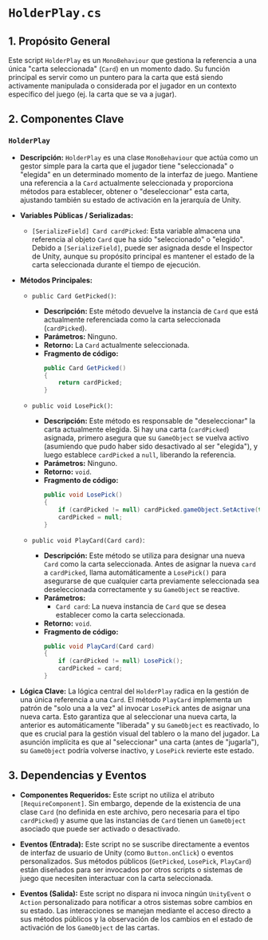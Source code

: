 # `HolderPlay.cs`

## 1. Propósito General

Este script `HolderPlay` es un `MonoBehaviour` que gestiona la referencia a una única "carta seleccionada" (`Card`) en un momento dado. Su función principal es servir como un puntero para la carta que está siendo activamente manipulada o considerada por el jugador en un contexto específico del juego (ej. la carta que se va a jugar).

## 2. Componentes Clave

### `HolderPlay`

-   **Descripción:** `HolderPlay` es una clase `MonoBehaviour` que actúa como un gestor simple para la carta que el jugador tiene "seleccionada" o "elegida" en un determinado momento de la interfaz de juego. Mantiene una referencia a la `Card` actualmente seleccionada y proporciona métodos para establecer, obtener o "deseleccionar" esta carta, ajustando también su estado de activación en la jerarquía de Unity.

-   **Variables Públicas / Serializadas:**
    -   `[SerializeField] Card cardPicked`: Esta variable almacena una referencia al objeto `Card` que ha sido "seleccionado" o "elegido". Debido a `[SerializeField]`, puede ser asignada desde el Inspector de Unity, aunque su propósito principal es mantener el estado de la carta seleccionada durante el tiempo de ejecución.

-   **Métodos Principales:**
    -   `public Card GetPicked()`:
        *   **Descripción:** Este método devuelve la instancia de `Card` que está actualmente referenciada como la carta seleccionada (`cardPicked`).
        *   **Parámetros:** Ninguno.
        *   **Retorno:** La `Card` actualmente seleccionada.
        *   **Fragmento de código:**
            ```csharp
            public Card GetPicked()
            {
                return cardPicked;
            }
            ```

    -   `public void LosePick()`:
        *   **Descripción:** Este método es responsable de "deseleccionar" la carta actualmente elegida. Si hay una carta (`cardPicked`) asignada, primero asegura que su `GameObject` se vuelva activo (asumiendo que pudo haber sido desactivado al ser "elegida"), y luego establece `cardPicked` a `null`, liberando la referencia.
        *   **Parámetros:** Ninguno.
        *   **Retorno:** `void`.
        *   **Fragmento de código:**
            ```csharp
            public void LosePick()
            {
                if (cardPicked != null) cardPicked.gameObject.SetActive(true);
                cardPicked = null;
            }
            ```

    -   `public void PlayCard(Card card)`:
        *   **Descripción:** Este método se utiliza para designar una nueva `Card` como la carta seleccionada. Antes de asignar la nueva `card` a `cardPicked`, llama automáticamente a `LosePick()` para asegurarse de que cualquier carta previamente seleccionada sea deseleccionada correctamente y su `GameObject` se reactive.
        *   **Parámetros:**
            *   `Card card`: La nueva instancia de `Card` que se desea establecer como la carta seleccionada.
        *   **Retorno:** `void`.
        *   **Fragmento de código:**
            ```csharp
            public void PlayCard(Card card)
            {
                if (cardPicked != null) LosePick();
                cardPicked = card;
            }
            ```

-   **Lógica Clave:**
    La lógica central del `HolderPlay` radica en la gestión de una única referencia a una `Card`. El método `PlayCard` implementa un patrón de "solo una a la vez" al invocar `LosePick` antes de asignar una nueva carta. Esto garantiza que al seleccionar una nueva carta, la anterior es automáticamente "liberada" y su `GameObject` es reactivado, lo que es crucial para la gestión visual del tablero o la mano del jugador. La asunción implícita es que al "seleccionar" una carta (antes de "jugarla"), su `GameObject` podría volverse inactivo, y `LosePick` revierte este estado.

## 3. Dependencias y Eventos

-   **Componentes Requeridos:** Este script no utiliza el atributo `[RequireComponent]`. Sin embargo, depende de la existencia de una clase `Card` (no definida en este archivo, pero necesaria para el tipo `cardPicked`) y asume que las instancias de `Card` tienen un `GameObject` asociado que puede ser activado o desactivado.

-   **Eventos (Entrada):** Este script no se suscribe directamente a eventos de interfaz de usuario de Unity (como `Button.onClick`) o eventos personalizados. Sus métodos públicos (`GetPicked`, `LosePick`, `PlayCard`) están diseñados para ser invocados por otros scripts o sistemas de juego que necesiten interactuar con la carta seleccionada.

-   **Eventos (Salida):** Este script no dispara ni invoca ningún `UnityEvent` o `Action` personalizado para notificar a otros sistemas sobre cambios en su estado. Las interacciones se manejan mediante el acceso directo a sus métodos públicos y la observación de los cambios en el estado de activación de los `GameObject` de las cartas.